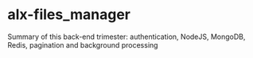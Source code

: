 # alx-files_manager
 Summary of this back-end trimester: authentication, NodeJS, MongoDB, Redis, pagination and background processing
